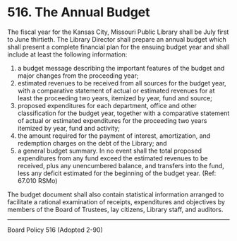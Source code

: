 # 516. The Annual Budget

The fiscal year for the Kansas City, Missouri Public Library shall be July first to June thirtieth. The Library Director shall prepare an annual budget which shall present a complete financial plan for the ensuing budget year and shall include at least the following information:

1. a budget message describing the important features of the budget and major changes from the proceeding year;
2. estimated revenues to be received from all sources for the budget year, with a comparative statement of actual or estimated revenues for at least the proceeding two years, itemized by year, fund and source;
3. proposed expenditures for each department, office and other classification for the budget year, together with a comparative statement of actual or estimated expenditures for the proceeding two years itemized by year, fund and activity;
4. the amount required for the payment of interest, amortization, and redemption charges on the debt of the Library; and
5. a general budget summary. In no event shall the total proposed expenditures from any fund exceed the estimated revenues to be received, plus any unencumbered balance, and transfers into the fund, less any deficit estimated for the beginning of the budget year. (Ref: 67.010 RSMo)

The budget document shall also contain statistical information arranged to facilitate a rational examination of receipts, expenditures and objectives by members of the Board of Trustees, lay citizens, Library staff, and auditors.

---

Board Policy 516 (Adopted 2-90)
